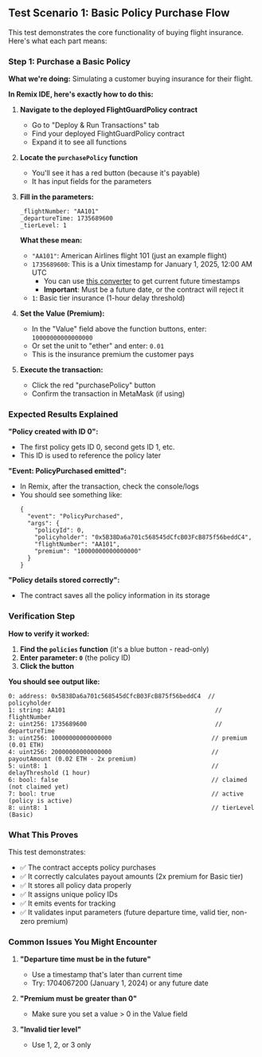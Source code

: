 
## Test Scenario 1: Basic Policy Purchase Flow

This test demonstrates the core functionality of buying flight insurance. Here's what each part means:

### Step 1: Purchase a Basic Policy

**What we're doing:** Simulating a customer buying insurance for their flight.

**In Remix IDE, here's exactly how to do this:**

1. **Navigate to the deployed FlightGuardPolicy contract**
   - Go to "Deploy & Run Transactions" tab
   - Find your deployed FlightGuardPolicy contract
   - Expand it to see all functions

2. **Locate the `purchasePolicy` function**
   - You'll see it has a red button (because it's payable)
   - It has input fields for the parameters

3. **Fill in the parameters:**
   ```
   _flightNumber: "AA101"
   _departureTime: 1735689600
   _tierLevel: 1
   ```

   **What these mean:**
   - `"AA101"`: American Airlines flight 101 (just an example flight)
   - `1735689600`: This is a Unix timestamp for January 1, 2025, 12:00 AM UTC
     - You can use [this converter](https://www.epochconverter.com/) to get current future timestamps
     - **Important**: Must be a future date, or the contract will reject it
   - `1`: Basic tier insurance (1-hour delay threshold)

4. **Set the Value (Premium):**
   - In the "Value" field above the function buttons, enter: `10000000000000000`
   - Or set the unit to "ether" and enter: `0.01`
   - This is the insurance premium the customer pays

5. **Execute the transaction:**
   - Click the red "purchasePolicy" button
   - Confirm the transaction in MetaMask (if using)

### Expected Results Explained

**"Policy created with ID 0":**
- The first policy gets ID 0, second gets ID 1, etc.
- This ID is used to reference the policy later

**"Event: PolicyPurchased emitted":**
- In Remix, after the transaction, check the console/logs
- You should see something like:
  ```
  {
    "event": "PolicyPurchased",
    "args": {
      "policyId": 0,
      "policyholder": "0x5B38Da6a701c568545dCfcB03FcB875f56beddC4",
      "flightNumber": "AA101",
      "premium": "10000000000000000"
    }
  }
  ```

**"Policy details stored correctly":**
- The contract saves all the policy information in its storage

### Verification Step

**How to verify it worked:**

1. **Find the `policies` function** (it's a blue button - read-only)
2. **Enter parameter: `0`** (the policy ID)
3. **Click the button**

**You should see output like:**
```
0: address: 0x5B38Da6a701c568545dCfcB03FcB875f56beddC4  // policyholder
1: string: AA101                                          // flightNumber  
2: uint256: 1735689600                                    // departureTime
3: uint256: 10000000000000000                            // premium (0.01 ETH)
4: uint256: 20000000000000000                            // payoutAmount (0.02 ETH - 2x premium)
5: uint8: 1                                              // delayThreshold (1 hour)
6: bool: false                                           // claimed (not claimed yet)
7: bool: true                                            // active (policy is active)
8: uint8: 1                                              // tierLevel (Basic)
```

### What This Proves

This test demonstrates:
- ✅ The contract accepts policy purchases
- ✅ It correctly calculates payout amounts (2x premium for Basic tier)
- ✅ It stores all policy data properly
- ✅ It assigns unique policy IDs
- ✅ It emits events for tracking
- ✅ It validates input parameters (future departure time, valid tier, non-zero premium)

### Common Issues You Might Encounter

1. **"Departure time must be in the future"**
   - Use a timestamp that's later than current time
   - Try: 1704067200 (January 1, 2024) or any future date

2. **"Premium must be greater than 0"**
   - Make sure you set a value > 0 in the Value field

3. **"Invalid tier level"**
   - Use 1, 2, or 3 only

